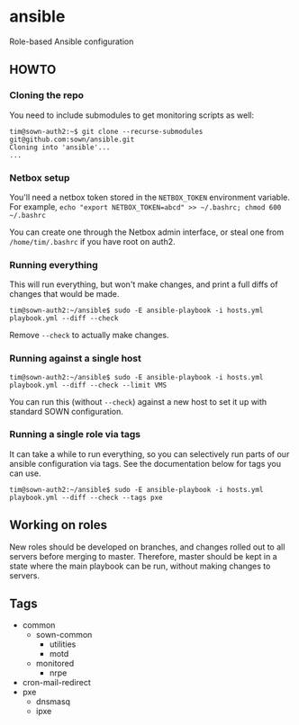 # ansible
Role-based Ansible configuration

## HOWTO
### Cloning the repo
You need to include submodules to get monitoring scripts as well:
```console
tim@sown-auth2:~$ git clone --recurse-submodules git@github.com:sown/ansible.git
Cloning into 'ansible'...
...
```

### Netbox setup
You'll need a netbox token stored in the `NETBOX_TOKEN` environment variable.
For example, `echo "export NETBOX_TOKEN=abcd" >> ~/.bashrc; chmod 600 ~/.bashrc`

You can create one through the Netbox admin interface, or steal one from `/home/tim/.bashrc` if you have root on auth2.

### Running everything
This will run everything, but won't make changes, and print a full diffs of changes that would be made.
```console
tim@sown-auth2:~/ansible$ sudo -E ansible-playbook -i hosts.yml playbook.yml --diff --check
```
Remove `--check` to actually make changes.

### Running against a single host
```console
tim@sown-auth2:~/ansible$ sudo -E ansible-playbook -i hosts.yml playbook.yml --diff --check --limit VMS
```
You can run this (without `--check`) against a new host to set it up with standard SOWN configuration.

### Running a single role via tags
It can take a while to run everything, so you can selectively run parts of our ansible configuration via tags. See the documentation below for tags you can use.
```console
tim@sown-auth2:~/ansible$ sudo -E ansible-playbook -i hosts.yml playbook.yml --diff --check --tags pxe
```

## Working on roles
New roles should be developed on branches, and changes rolled out to all servers before merging to master. Therefore, master should be kept in a state where the main playbook can be run, without making changes to servers.

## Tags
- common
  - sown-common
    - utilities
    - motd
  - monitored
    - nrpe
- cron-mail-redirect
- pxe
  - dnsmasq
  - ipxe
